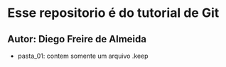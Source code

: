 # Esse repositorio é do tutorial de Git

## Autor: Diego Freire de Almeida

* pasta_01: contem somente um arquivo .keep